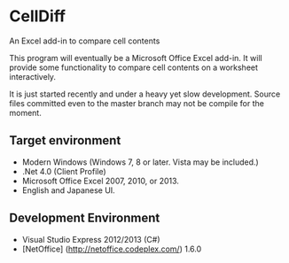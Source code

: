 CellDiff
========

An Excel add-in to compare cell contents

This program will eventually be a Microsoft Office Excel add-in.
It will provide some functionality to compare cell contents on a worksheet interactively.

It is just started recently and under a heavy yet slow development.
Source files committed even to the master branch may not be compile for the moment.

## Target environment

* Modern Windows (Windows 7, 8 or later.  Vista may be included.) 
* .Net 4.0 (Client Profile)
* Microsoft Office Excel 2007, 2010, or 2013.
* English and Japanese UI.

## Development Environment

* Visual Studio Express 2012/2013 (C#)
* [NetOffice] (http://netoffice.codeplex.com/) 1.6.0



